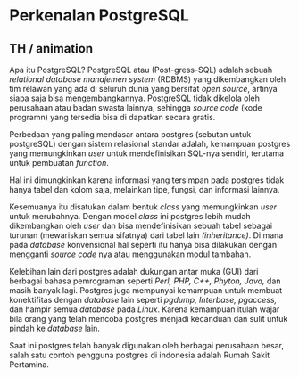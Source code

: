 # Perkenalan PostgreSQL

## TH / animation

Apa itu PostgreSQL? PostgreSQL atau (Post-gress-SQL) adalah sebuah *relational database manajemen system* (RDBMS) yang dikembangkan oleh tim relawan yang ada di seluruh dunia yang bersifat *open source*, artinya siapa saja bisa mengembangkannya. PostgreSQL tidak dikelola oleh perusahaan atau badan swasta lainnya, sehingga *source code* (kode programn) yang tersedia bisa di dapatkan secara gratis.

Perbedaan yang paling mendasar antara postgres (sebutan untuk postgreSQL) dengan sistem relasional standar adalah, kemampuan postgres yang memungkinkan *user* untuk mendefinisikan SQL-nya sendiri, terutama untuk pembuatan *function*.

Hal ini dimungkinkan karena informasi yang tersimpan pada postgres tidak hanya tabel dan kolom saja, melainkan tipe, fungsi, dan informasi lainnya.

Kesemuanya itu disatukan dalam bentuk *class* yang memungkinkan *user* untuk merubahnya. Dengan model *class* ini postgres lebih mudah dikembangkan oleh *user* dan bisa mendefinisikan sebuah tabel sebagai turunan (mewariskan semua sifatnya) dari tabel lain *(inheritance)*. Di mana pada *database* konvensional hal seperti itu hanya bisa dilakukan dengan mengganti *source code* nya atau menggunakan modul tambahan.

Kelebihan lain dari postgres adalah dukungan antar muka (GUI) dari berbagai bahasa pemrograman seperti *Perl, PHP, C++, Phyton, Java,* dan masih banyak lagi. Postgres juga mempunyai kemampuan untuk membuat konektifitas dengan *database* lain seperti *pgdump, Interbase, pgaccess,* dan hampir semua *database* pada *Linux*. Karena kemampuan itulah wajar bila orang yang telah mencoba postgres menjadi kecanduan dan sulit untuk pindah ke *database* lain.

Saat ini postgres telah banyak digunakan oleh berbagai perusahaan besar, salah satu contoh pengguna postgres di indonesia adalah Rumah Sakit Pertamina.
